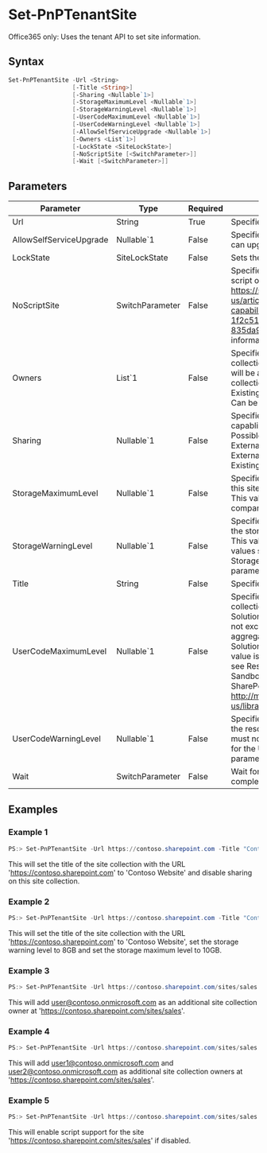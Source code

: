 # Set-PnPTenantSite
Office365 only: Uses the tenant API to set site information.
## Syntax
```powershell
Set-PnPTenantSite -Url <String>
                  [-Title <String>]
                  [-Sharing <Nullable`1>]
                  [-StorageMaximumLevel <Nullable`1>]
                  [-StorageWarningLevel <Nullable`1>]
                  [-UserCodeMaximumLevel <Nullable`1>]
                  [-UserCodeWarningLevel <Nullable`1>]
                  [-AllowSelfServiceUpgrade <Nullable`1>]
                  [-Owners <List`1>]
                  [-LockState <SiteLockState>]
                  [-NoScriptSite [<SwitchParameter>]]
                  [-Wait [<SwitchParameter>]]
```


## Parameters
Parameter|Type|Required|Description
---------|----|--------|-----------
|Url|String|True|Specifies the URL of the site|
|AllowSelfServiceUpgrade|Nullable`1|False|Specifies if the site administrator can upgrade the site collection|
|LockState|SiteLockState|False|Sets the lockstate of a site|
|NoScriptSite|SwitchParameter|False|Specifies if a site allows custom script or not. See https://support.office.com/en-us/article/Turn-scripting-capabilities-on-or-off-1f2c515f-5d7e-448a-9fd7-835da935584f for more information.|
|Owners|List`1|False|Specifies owner(s) to add as site collection adminstrators. They will be added as additional site collection administrators. Existing administrators will stay. Can be both users and groups.|
|Sharing|Nullable`1|False|Specifies what the sharing capablilites are for the site. Possible values: Disabled, ExternalUserSharingOnly, ExternalUserAndGuestSharing, ExistingExternalUserSharingOnly|
|StorageMaximumLevel|Nullable`1|False|Specifies the storage quota for this site collection in megabytes. This value must not exceed the company's available quota.|
|StorageWarningLevel|Nullable`1|False|Specifies the warning level for the storage quota in megabytes. This value must not exceed the values set for the StorageMaximumLevel parameter|
|Title|String|False|Specifies the title of the site|
|UserCodeMaximumLevel|Nullable`1|False|Specifies the quota for this site collection in Sandboxed Solutions units. This value must not exceed the company's aggregate available Sandboxed Solutions quota. The default value is 0. For more information, see Resource Usage Limits on Sandboxed Solutions in SharePoint 2010 : http://msdn.microsoft.com/en-us/library/gg615462.aspx.|
|UserCodeWarningLevel|Nullable`1|False|Specifies the warning level for the resource quota. This value must not exceed the value set for the UserCodeMaximumLevel parameter|
|Wait|SwitchParameter|False|Wait for the operation to complete|
## Examples

### Example 1
```powershell
PS:> Set-PnPTenantSite -Url https://contoso.sharepoint.com -Title "Contoso Website" -Sharing Disabled
```
This will set the title of the site collection with the URL 'https://contoso.sharepoint.com' to 'Contoso Website' and disable sharing on this site collection.

### Example 2
```powershell
PS:> Set-PnPTenantSite -Url https://contoso.sharepoint.com -Title "Contoso Website" -StorageWarningLevel 8000 -StorageMaximumLevel 10000
```
This will set the title of the site collection with the URL 'https://contoso.sharepoint.com' to 'Contoso Website', set the storage warning level to 8GB and set the storage maximum level to 10GB.

### Example 3
```powershell
PS:> Set-PnPTenantSite -Url https://contoso.sharepoint.com/sites/sales -Owners "user@contoso.onmicrosoft.com"
```
This will add user@contoso.onmicrosoft.com as an additional site collection owner at 'https://contoso.sharepoint.com/sites/sales'.

### Example 4
```powershell
PS:> Set-PnPTenantSite -Url https://contoso.sharepoint.com/sites/sales -Owners @("user1@contoso.onmicrosoft.com", "user2@contoso.onmicrosoft.com")
```
This will add user1@contoso.onmicrosoft.com and user2@contoso.onmicrosoft.com as additional site collection owners at 'https://contoso.sharepoint.com/sites/sales'.

### Example 5
```powershell
PS:> Set-PnPTenantSite -Url https://contoso.sharepoint.com/sites/sales -NoScriptSite:$false
```
This will enable script support for the site 'https://contoso.sharepoint.com/sites/sales' if disabled.
